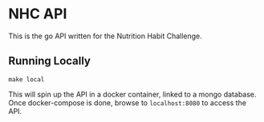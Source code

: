 # NHC API

This is the go API written for the Nutrition Habit Challenge.

## Running Locally

```
make local
```

This will spin up the API in a docker container, linked to a mongo database.
Once docker-compose is done, browse to `localhost:8080` to access the API.